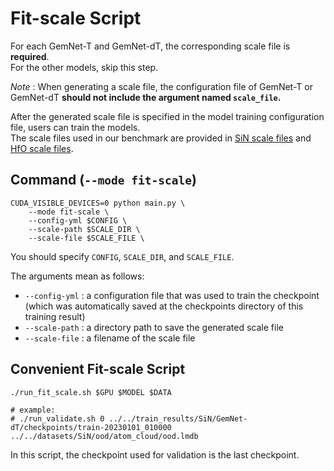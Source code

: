 # Fit-scale Script

For each GemNet-T and GemNet-dT, the corresponding scale file is __required__.  
For the other models, skip this step.  

*Note* : When generating a scale file, the configuration file of GemNet-T or GemNet-dT **should not include the argument named `scale_file`.**

After the generated scale file is specified in the model training configuration file, users can train the models.  
The scale files used in our benchmark are provided in [SiN scale files](configs/train/SiN/auxiliary/) and [HfO scale files](configs/train/HfO/auxiliary/).


## Command (`--mode fit-scale`)

```
CUDA_VISIBLE_DEVICES=0 python main.py \
    --mode fit-scale \
    --config-yml $CONFIG \
    --scale-path $SCALE_DIR \
    --scale-file $SCALE_FILE \
```
You should specify `CONFIG`, `SCALE_DIR`, and `SCALE_FILE`.

The arguments mean as follows:

* `--config-yml` : a configuration file that was used to train the checkpoint (which was automatically saved at the checkpoints directory of this training result)
* `--scale-path` : a directory path to save the generated scale file
* `--scale-file` : a filename of the scale file


## Convenient Fit-scale Script

```
./run_fit_scale.sh $GPU $MODEL $DATA

# example:
# ./run_validate.sh 0 ../../train_results/SiN/GemNet-dT/checkpoints/train-20230101_010000 ../../datasets/SiN/ood/atom_cloud/ood.lmdb
```
In this script, the checkpoint used for validation is the last checkpoint.


